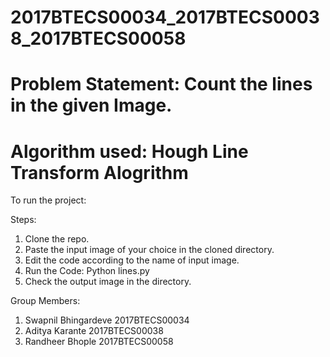 # 2017BTECS00034_2017BTECS00038_2017BTECS00058

# Problem Statement: Count the lines in the given Image.

# Algorithm used: Hough Line Transform Alogrithm

To run the project:

Steps:
1) Clone the repo.
2) Paste the input image of your choice in the cloned directory.
3) Edit the code according to the name of input image.
4) Run the Code: Python lines.py
5) Check the output image in the directory.

Group Members:

1) Swapnil Bhingardeve    2017BTECS00034
2) Aditya Karante         2017BTECS00038
3) Randheer Bhople        2017BTECS00058
